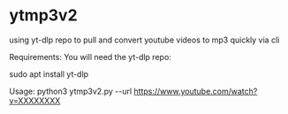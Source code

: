 # ytmp3v2
using yt-dlp repo to pull and convert youtube videos to mp3 quickly via cli

Requirements:
You will need the yt-dlp repo:

sudo apt install yt-dlp

Usage:
python3 ytmp3v2.py --url https://www.youtube.com/watch?v=XXXXXXXX



